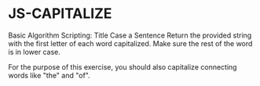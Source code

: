 # JS-CAPITALIZE
Basic Algorithm Scripting: Title Case a Sentence
Return the provided string with the first letter of each word capitalized. Make sure the rest of the word is in lower case.

For the purpose of this exercise, you should also capitalize connecting words like "the" and "of".

